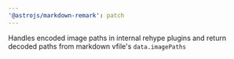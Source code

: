 ```yaml
---
'@astrojs/markdown-remark': patch
---
```


Handles encoded image paths in internal rehype plugins and return decoded paths from markdown vfile's `data.imagePaths`
